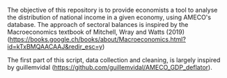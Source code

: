 The objective of this repository is to provide economists a tool to analyse the distribution of national income in a given economy, using AMECO's database. The approach of sectoral balances is inspired by the Macroeconomics textbook of Mitchell, Wray and Watts (2019) (https://books.google.ch/books/about/Macroeconomics.html?id=kTxBMQAACAAJ&redir_esc=y)

The first part of this script, data collection and cleaning, is largely inspired by guillemvidal (https://github.com/guillemvidal/AMECO_GDP_deflator). 
